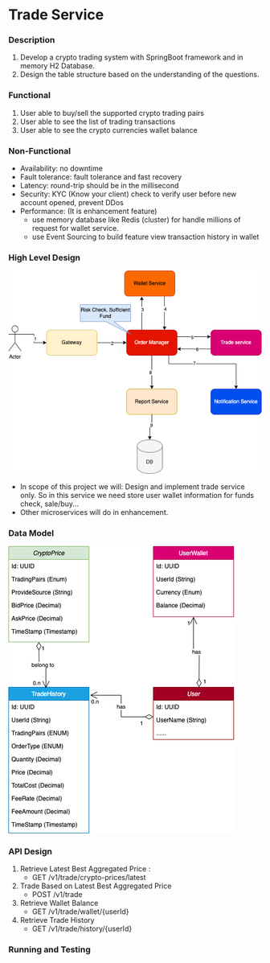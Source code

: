 # Trade Service

### Description
1. Develop a crypto trading system with SpringBoot framework and in memory H2
Database.
2. Design the table structure based on the understanding of the questions.

### Functional
1. User able to buy/sell the supported crypto trading pairs
2. User able to see the list of trading transactions
3. User able to see the crypto currencies wallet balance

### Non-Functional
* Availability: no downtime
* Fault tolerance: fault tolerance and fast recovery
* Latency: round-trip should be in the millisecond
* Security: KYC (Know your client) check to verify user before new account opened, prevent DDos
* Performance: (It is enhancement feature)
  * use memory database like Redis (cluster) for handle millions of request for wallet service.
  * use Event Sourcing to build feature view transaction history in wallet  

### High Level Design
![trade_system_high_level_design.png](trade_system_high_level_design.png)
* In scope of this project we will: Design and implement trade service only. So in this service we need store user wallet information for funds check, sale/buy... 
* Other microservices will do in enhancement.

### Data Model
![trade_system_date_model.drawio.png](trade_system_date_model.drawio.png)

### API Design
1. Retrieve Latest Best Aggregated Price : 
   - GET /v1/trade/crypto-prices/latest
2. Trade Based on Latest Best Aggregated Price
   - POST /v1/trade
3. Retrieve Wallet Balance
   - GET /v1/trade/wallet/{userId}
4. Retrieve Trade History
   - GET /v1/trade/history/{userId}
### Running and Testing
